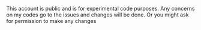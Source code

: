  This account is public and is for experimental code purposes.
 Any concerns on my codes go to the issues and changes will be done.
 Or you might ask for permission to make any changes
